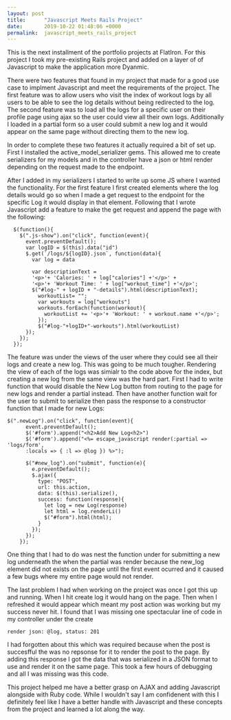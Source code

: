 ```yaml
---
layout: post
title:      "Javascript Meets Rails Project"
date:       2019-10-22 01:48:06 +0000
permalink:  javascript_meets_rails_project
---
```



This is the next installment of the portfolio projects at FlatIron. For this project I took my pre-existing Rails project and added on a layer of of Javascript to make the application more Dyanmic. 


There were two features that found in my project that made for a good use case to implment Javascript and meet the requirements of the project. The first feature was to allow users who visit the index of workout logs by all users to be able to see the log details without being redirected to the log. The second feature was to load all the logs for a specific user on their profile page using ajax so the user could view all their own logs. Additionally I loaded in a partial form so a user could submit a new log and it would appear on the same page without directing them to the new log.


In order to complete these two features it actually required a bit of set up. First I installed the active_model_serializer gems. This allowed me to create serializers for my models and in the controller have a json or html render depending on the request made to the endpoint.

After I added in my serializers I started to write up some JS where I wanted the functionality. For the first feature I first created elements where the log details would go so when I made a get request to the endpoint for the specific Log it would display in that element. Following that I wrote Javascript add a feature to make the get request and append the page with the following:

```
  $(function(){
    $(".js-show").on("click", function(event){
      event.preventDefault();
      var logID = $(this).data("id")
      $.get(`/logs/${logID}.json`, function(data){
        var log = data

        var descriptionText =
        '<p>'+ 'Calories: ' + log["calories"] +'</p>' +
        '<p>'+ 'Workout Time: ' + log["workout_time"] +'</p>';
        $("#log-" + logID + "-details").html(descriptionText);
          workoutList= "";
          var workouts = log["workouts"]
          workouts.forEach(function(workout){
            workoutList += '<p>'+ 'Workout: ' + workout.name +'</p>';
          });
          $("#log-"+logID+"-workouts").html(workoutList)
      });
    });
  });
```
	

The feature was under the views of the user where they could see all their logs and create a new log. This was going to be much tougher. Rendering the view of each of the logs was simialr to the code above for the index, but creating a new log from the same view was the hard part. First I had to write function that would disable the New Log button from routing to the page for new logs and render a partial instead. Then have another function wait for the user to submit to serialize then pass the response to a constructor function that I made for new Logs: 

```
$(".newLog").on("click", function(event){
      event.preventDefault();
      $('#form').append("<h2>Add New Log<h2>")
      $('#form').append("<%= escape_javascript render(:partial => 'logs/form',
      :locals => { :l => @log }) %>");

      $("#new_log").on("submit", function(e){
        e.preventDefault();
        $.ajax({
          type: "POST",
          url: this.action,
          data: $(this).serialize(),
          success: function(response){
            let log = new Log(response)
            let html = log.renderLi()
            $("#form").html(html);
          }
        });
      });
    });
```

One thing that I had to do was nest the function under for submitting a new log underneath the when the partial was render because the new_log element did not exists on the page until the first event ocurred and it caused a few bugs where my entire page would not render.


The last problem I had when working on the project was once I got this up and running. When I hit create log it would hang on the page. Then when I refreshed it would appear which meant my post action was working but my success never hit. I found that I was missing one spectacular line of code in my controller under the create

```
render json: @log, status: 201 
```

I had forgotten about this which was required because when the post is succesfful the was no repsonse for it to render the post to the page. By adding this response I got the data that was serialized in a JSON format to use and render it on the same page. This took a few hours of debugging and all I was missing was this code. 

This project helped me have a better grasp on AJAX and adding Javascript alongside with Ruby code. While I wouldn't say I am confidenent with this I definitely feel like I have a better handle with Javascript and these concepts from the project and learned a lot along the way.

